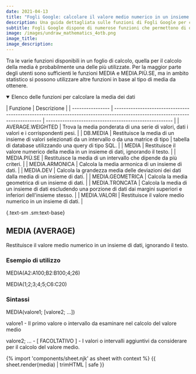 ```yaml
---
date: 2021-04-13
title: "Fogli Google: calcolare il valore medio numerico in un insieme di dati"
description: Una guida dettagliata sulle funzioni di Fogli Google per calcolare la media dei dati
subtitle: Fogli Google dispone di numerose funzioni che permettono di ottenere il valore numerico della media di un insieme di dati. Vediamo quale utilizzare in base al set di dati da analizzare.
image: /images/undraw_mathematics_4otb.png
image_title:
image_description:
---
```


Tra le varie funzioni disponibili in un foglio di calcolo, quella per il calcolo della media è probabilmente una delle più utilizzate. Per la maggior parte degli utenti sono sufficienti le funzioni MEDIA e MEDIA.PIÙ.SE, ma in ambito statistico si possono utilizzare altre funzioni in base al tipo di media da ottenere.

<details open>
<summary> Elenco delle funzioni per calcolare la media dei dati</summary>

| Funzione         | Descrizione                                                                                                                   |
| ---------------- | ----------------------------------------------------------------------------------------------------------------------------- | ------------------------------------------------------ |
| AVERAGE.WEIGHTED | Trova la media ponderata di una serie di valori, dati i valori e i corrispondenti pesi.                                       |
| DB.MEDIA         | Restituisce la media di un insieme di valori selezionati da un intervallo o da una matrice di tipo                            | tabella di database utilizzando una query di tipo SQL. |
| MEDIA            | Restituisce il valore numerico della media in un insieme di dati, ignorando il testo.                                         |
| MEDIA.PIÙ.SE     | Restituisce la media di un intervallo che dipende da più criteri.                                                             |
| MEDIA.ARMONICA   | Calcola la media armonica di un insieme di dati.                                                                              |
| MEDIA.DEV        | Calcola la grandezza media delle deviazioni dei dati dalla media di un insieme di dati.                                       |
| MEDIA.GEOMETRICA | Calcola la media geometrica di un insieme di dati.                                                                            |
| MEDIA.TRONCATA   | Calcola la media di un insieme di dati escludendo una porzione di dati dai margini superiori e inferiori dell'insieme stesso. |
| MEDIA.VALORI     | Restituisce il valore medio numerico in un insieme di dati.                                                                   |

{.text-sm .sm:text-base}

</details>

## MEDIA (AVERAGE)

Restituisce il valore medio numerico in un insieme di dati, ignorando il testo.

### Esempio di utilizzo

MEDIA(A2:A100;B2:B100;4;26)

MEDIA(1;2;3;4;5;C6:C20)

### Sintassi

MEDIA(valore1; [valore2; ...])

valore1 - Il primo valore o intervallo da esaminare nel calcolo del valore medio

valore2; ... - [ FACOLTATIVO ] - I valori o intervalli aggiuntivi da considerare per il calcolo del valore medio.

{% import 'components/sheet.njk' as sheet with context %}
{{ sheet.render(media) | trimHTML | safe }}

